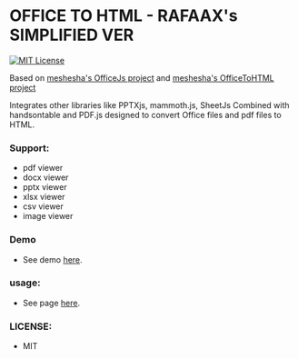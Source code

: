 OFFICE TO HTML - RAFAAX's SIMPLIFIED VER
==========
[![MIT License][license-image]][license-url]

[license-image]: http://img.shields.io/badge/license-MIT-blue.svg?style=flat
[license-url]: LICENSE

Based on <a href="https://github.com/meshesha/OfficeJs">meshesha's OfficeJs project</a> and <a href="https://github.com/ammogcoder/officetohtml"> meshesha's OfficeToHTML project</a>

Integrates other libraries like PPTXjs, mammoth.js, SheetJs Combined with handsontable and PDF.js designed to convert Office files and pdf files to HTML.



### Support:
* pdf viewer
* docx viewer
* pptx viewer
* xlsx viewer
* csv viewer
* image viewer


### Demo
* See demo <a href="https://officetohtml.js.org/pages/demos.html" target="_blank">here</a>.

###  usage:
* See page <a href="https://officetohtml.js.org/pages/docs.html" target="_blank">here</a>.

### LICENSE:
* MIT
